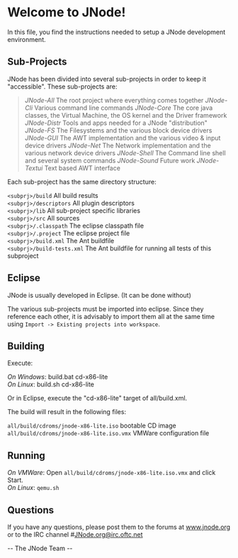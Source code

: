 # Welcome to JNode!

In this file, you find the instructions needed to setup a JNode development environment.

## Sub-Projects

JNode has been divided into several sub-projects in order to keep it "accessible". These sub-projects are:

> *JNode-All*    The root project where everything comes together
*JNode-Cli*    Various command line commands
*JNode-Core*   The core java classes, the Virtual Machine, the OS kernel and the Driver framework
*JNode-Distr*  Tools and apps needed for a JNode "distribution"
*JNode-FS*     The Filesystems and the various block device drivers
*JNode-GUI*    The AWT implementation and the various video & input device drivers
*JNode-Net*    The Network implementation and the various network device drivers
*JNode-Shell*  The Command line shell and several system commands
*JNode-Sound*  Future work
*JNode-Textui* Text based AWT interface

Each sub-project has the same directory structure:

`<subprj>/build`       All build results   
`<subprj>/descriptors` All plugin descriptors  
`<subprj>/lib`         All sub-project specific libraries  
`<subprj>/src`         All sources   
`<subprj>/.classpath`  The eclipse classpath file  
`<subprj>/.project`    The eclipse project file  
`<subprj>/build.xml`   The Ant buildfile  
`<subprj>/build-tests.xml` The Ant buildfile for running all tests of this subproject  

## Eclipse

JNode is usually developed in Eclipse. (It can be done without)

The various sub-projects must be imported into eclipse. Since they reference each other, it is advisably to import them all at the same time
using `Import -> Existing projects into workspace`.

## Building

Execute:

*On Windows*:  build.bat cd-x86-lite  
*On Linux*:    build.sh cd-x86-lite  

Or in Eclipse, execute the "cd-x86-lite" target of all/build.xml.

The build will result in the following files:

`all/build/cdroms/jnode-x86-lite.iso`         bootable CD image  
`all/build/cdroms/jnode-x86-lite.iso.vmx`     VMWare configuration file  

## Running

*On VMWare*: Open `all/build/cdroms/jnode-x86-lite.iso.vmx` and click Start.  
*On Linux*:  `qemu.sh`  

## Questions

If you have any questions, please post them to the forums at www.jnode.org
or to the IRC channel #JNode.org@irc.oftc.net
 
 -- The JNode Team --
 
